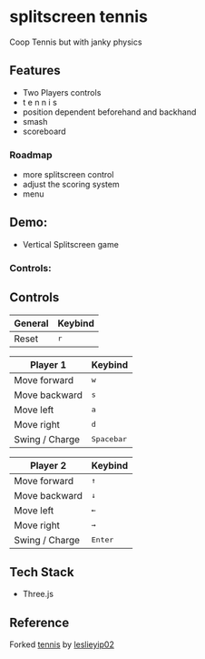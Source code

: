 # splitscreen tennis

Coop Tennis but with janky physics

## Features
- Two Players controls
- t e n n i s
- position dependent beforehand and backhand
- smash
- scoreboard

### Roadmap
- more splitscreen control
- adjust the scoring system
- menu

## Demo:
- Vertical Splitscreen game

### Controls:

## Controls

General           | Keybind                        
----------------- | -------------------------------- 
Reset     | <kbd>r</kbd>

Player 1           | Keybind                        
----------------- | -------------------------------- 
Move forward      | <kbd>w</kbd>
Move backward     | <kbd>s</kbd>
Move left         | <kbd>a</kbd>
Move right        | <kbd>d</kbd>
Swing / Charge   | <kbd>Spacebar</kbd>  

Player 2           | Keybind                        
----------------- | -------------------------------- 
Move forward      | <kbd>↑</kbd>
Move backward     | <kbd>↓</kbd>
Move left         | <kbd>←</kbd>
Move right        | <kbd>→</kbd>
Swing / Charge   | <kbd>Enter</kbd>  

## Tech Stack
- Three.js

## Reference
Forked [tennis](https://github.com/leslieyip02/tennis) by [leslieyip02](https://github.com/leslieyip02) 